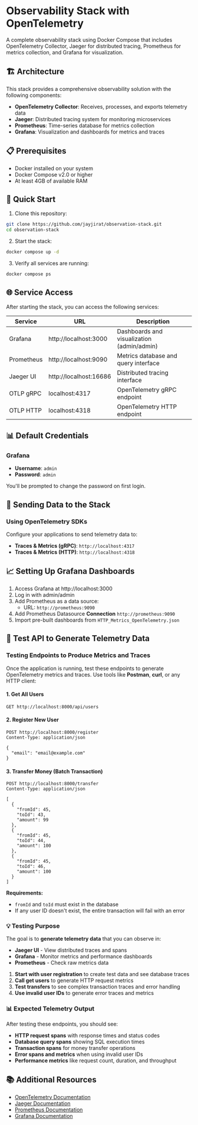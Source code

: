 # Observability Stack with OpenTelemetry

A complete observability stack using Docker Compose that includes OpenTelemetry Collector, Jaeger for distributed tracing, Prometheus for metrics collection, and Grafana for visualization.

## 🏗️ Architecture

This stack provides a comprehensive observability solution with the following components:

- **OpenTelemetry Collector**: Receives, processes, and exports telemetry data
- **Jaeger**: Distributed tracing system for monitoring microservices
- **Prometheus**: Time-series database for metrics collection
- **Grafana**: Visualization and dashboards for metrics and traces

## 📋 Prerequisites

- Docker installed on your system
- Docker Compose v2.0 or higher
- At least 4GB of available RAM

## 🚀 Quick Start

1. Clone this repository:

```bash
git clone https://github.com/jayjirat/observation-stack.git
cd observation-stack
```

2. Start the stack:

```bash
docker compose up -d
```

3. Verify all services are running:

```bash
docker compose ps
```

## 🌐 Service Access

After starting the stack, you can access the following services:

| Service    | URL                    | Description                                |
| ---------- | ---------------------- | ------------------------------------------ |
| Grafana    | http://localhost:3000  | Dashboards and visualization (admin/admin) |
| Prometheus | http://localhost:9090  | Metrics database and query interface       |
| Jaeger UI  | http://localhost:16686 | Distributed tracing interface              |
| OTLP gRPC  | localhost:4317         | OpenTelemetry gRPC endpoint                |
| OTLP HTTP  | localhost:4318         | OpenTelemetry HTTP endpoint                |

## 📊 Default Credentials

### Grafana

- **Username**: `admin`
- **Password**: `admin`

You'll be prompted to change the password on first login.

## 🔌 Sending Data to the Stack

### Using OpenTelemetry SDKs

Configure your applications to send telemetry data to:

- **Traces & Metrics (gRPC)**: `http://localhost:4317`
- **Traces & Metrics (HTTP)**: `http://localhost:4318`

## 📈 Setting Up Grafana Dashboards

1. Access Grafana at http://localhost:3000
2. Log in with admin/admin
3. Add Prometheus as a data source:
   - URL: `http://prometheus:9090`
4. Add Prometheus Datasource **Connection** `http://prometheus:9090`
5. Import pre-built dashboards from `HTTP_Metrics_OpenTelemetry.json`

## 🧪 Test API to Generate Telemetry Data

### Testing Endpoints to Produce Metrics and Traces

Once the application is running, test these endpoints to generate OpenTelemetry metrics and traces. Use tools like **Postman**, **curl**, or any HTTP client:

#### 1. Get All Users

```http
GET http://localhost:8000/api/users
```

#### 2. Register New User

```http
POST http://localhost:8000/register
Content-Type: application/json

{
  "email": "email@example.com"
}
```

#### 3. Transfer Money (Batch Transaction)

```http
POST http://localhost:8000/transfer
Content-Type: application/json

[
  {
    "fromId": 45,
    "toId": 43,
    "amount": 99
  },
  {
    "fromId": 45,
    "toId": 44,
    "amount": 100
  },
  {
    "fromId": 45,
    "toId": 46,
    "amount": 100
  }
]
```

**Requirements:**

- `fromId` and `toId` must exist in the database
- If any user ID doesn't exist, the entire transaction will fail with an error

### 💡 Testing Purpose

The goal is to **generate telemetry data** that you can observe in:

- **Jaeger UI** - View distributed traces and spans
- **Grafana** - Monitor metrics and performance dashboards
- **Prometheus** - Check raw metrics data

1. **Start with user registration** to create test data and see database traces
2. **Call get users** to generate HTTP request metrics
3. **Test transfers** to see complex transaction traces and error handling
4. **Use invalid user IDs** to generate error traces and metrics

### 📊 Expected Telemetry Output

After testing these endpoints, you should see:

- **HTTP request spans** with response times and status codes
- **Database query spans** showing SQL execution times
- **Transaction spans** for money transfer operations
- **Error spans and metrics** when using invalid user IDs
- **Performance metrics** like request count, duration, and throughput

## 📚 Additional Resources

- [OpenTelemetry Documentation](https://opentelemetry.io/docs/)
- [Jaeger Documentation](https://www.jaegertracing.io/docs/)
- [Prometheus Documentation](https://prometheus.io/docs/)
- [Grafana Documentation](https://grafana.com/docs/)
